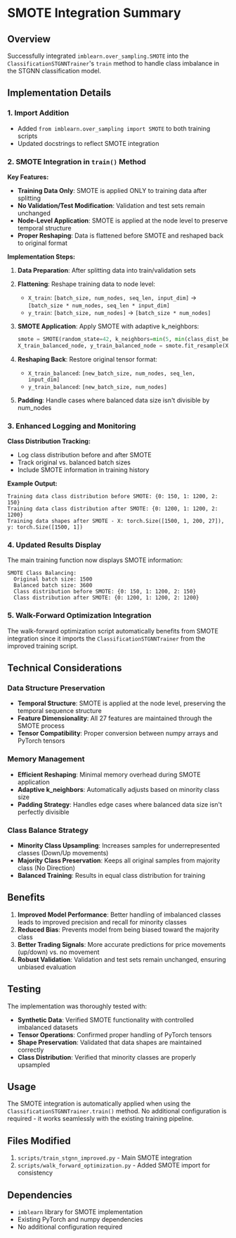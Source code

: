 # SMOTE Integration Summary

## Overview
Successfully integrated `imblearn.over_sampling.SMOTE` into the `ClassificationSTGNNTrainer`'s `train` method to handle class imbalance in the STGNN classification model.

## Implementation Details

### 1. Import Addition
- Added `from imblearn.over_sampling import SMOTE` to both training scripts
- Updated docstrings to reflect SMOTE integration

### 2. SMOTE Integration in `train()` Method

**Key Features:**
- **Training Data Only**: SMOTE is applied ONLY to training data after splitting
- **No Validation/Test Modification**: Validation and test sets remain unchanged
- **Node-Level Application**: SMOTE is applied at the node level to preserve temporal structure
- **Proper Reshaping**: Data is flattened before SMOTE and reshaped back to original format

**Implementation Steps:**

1. **Data Preparation**: After splitting data into train/validation sets
2. **Flattening**: Reshape training data to node level:
   - `X_train`: `[batch_size, num_nodes, seq_len, input_dim]` → `[batch_size * num_nodes, seq_len * input_dim]`
   - `y_train`: `[batch_size, num_nodes]` → `[batch_size * num_nodes]`

3. **SMOTE Application**: Apply SMOTE with adaptive k_neighbors:
   ```python
   smote = SMOTE(random_state=42, k_neighbors=min(5, min(class_dist_before.values()) - 1))
   X_train_balanced_node, y_train_balanced_node = smote.fit_resample(X_train_node_level.numpy(), y_train_node_level.numpy())
   ```

4. **Reshaping Back**: Restore original tensor format:
   - `X_train_balanced`: `[new_batch_size, num_nodes, seq_len, input_dim]`
   - `y_train_balanced`: `[new_batch_size, num_nodes]`

5. **Padding**: Handle cases where balanced data size isn't divisible by num_nodes

### 3. Enhanced Logging and Monitoring

**Class Distribution Tracking:**
- Log class distribution before and after SMOTE
- Track original vs. balanced batch sizes
- Include SMOTE information in training history

**Example Output:**
```
Training data class distribution before SMOTE: {0: 150, 1: 1200, 2: 150}
Training data class distribution after SMOTE: {0: 1200, 1: 1200, 2: 1200}
Training data shapes after SMOTE - X: torch.Size([1500, 1, 200, 27]), y: torch.Size([1500, 1])
```

### 4. Updated Results Display

The main training function now displays SMOTE information:
```
SMOTE Class Balancing:
  Original batch size: 1500
  Balanced batch size: 3600
  Class distribution before SMOTE: {0: 150, 1: 1200, 2: 150}
  Class distribution after SMOTE: {0: 1200, 1: 1200, 2: 1200}
```

### 5. Walk-Forward Optimization Integration

The walk-forward optimization script automatically benefits from SMOTE integration since it imports the `ClassificationSTGNNTrainer` from the improved training script.

## Technical Considerations

### Data Structure Preservation
- **Temporal Structure**: SMOTE is applied at the node level, preserving the temporal sequence structure
- **Feature Dimensionality**: All 27 features are maintained through the SMOTE process
- **Tensor Compatibility**: Proper conversion between numpy arrays and PyTorch tensors

### Memory Management
- **Efficient Reshaping**: Minimal memory overhead during SMOTE application
- **Adaptive k_neighbors**: Automatically adjusts based on minority class size
- **Padding Strategy**: Handles edge cases where balanced data size isn't perfectly divisible

### Class Balance Strategy
- **Minority Class Upsampling**: Increases samples for underrepresented classes (Down/Up movements)
- **Majority Class Preservation**: Keeps all original samples from majority class (No Direction)
- **Balanced Training**: Results in equal class distribution for training

## Benefits

1. **Improved Model Performance**: Better handling of imbalanced classes leads to improved precision and recall for minority classes
2. **Reduced Bias**: Prevents model from being biased toward the majority class
3. **Better Trading Signals**: More accurate predictions for price movements (up/down) vs. no movement
4. **Robust Validation**: Validation and test sets remain unchanged, ensuring unbiased evaluation

## Testing

The implementation was thoroughly tested with:
- **Synthetic Data**: Verified SMOTE functionality with controlled imbalanced datasets
- **Tensor Operations**: Confirmed proper handling of PyTorch tensors
- **Shape Preservation**: Validated that data shapes are maintained correctly
- **Class Distribution**: Verified that minority classes are properly upsampled

## Usage

The SMOTE integration is automatically applied when using the `ClassificationSTGNNTrainer.train()` method. No additional configuration is required - it works seamlessly with the existing training pipeline.

## Files Modified

1. `scripts/train_stgnn_improved.py` - Main SMOTE integration
2. `scripts/walk_forward_optimization.py` - Added SMOTE import for consistency

## Dependencies

- `imblearn` library for SMOTE implementation
- Existing PyTorch and numpy dependencies
- No additional configuration required 